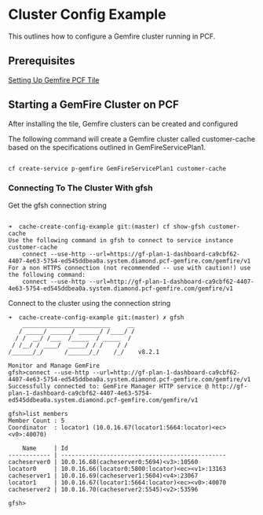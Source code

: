 # Cluster Config Example

This outlines how to configure a Gemfire cluster running in PCF.

## Prerequisites

[Setting Up Gemfire PCF Tile](https://github.com/jxblum/actionable-spring-gemfire/tree/master/cluster-create-example)

## Starting a GemFire Cluster on PCF

After installing the tile, Gemfire clusters can be created and configured

The following command will create a Gemfire cluster called customer-cache based on the specifications outlined in GemFireServicePlan1.

```shell

cf create-service p-gemfire GemFireServicePlan1 customer-cache

```

### Connecting To The Cluster With gfsh

Get the gfsh connection string

```shell

➜  cache-create-config-example git:(master) cf show-gfsh customer-cache          
Use the following command in gfsh to connect to service instance customer-cache
    connect --use-http --url=https://gf-plan-1-dashboard-ca9cbf62-4407-4e63-5754-ed545ddbea0a.system.diamond.pcf-gemfire.com/gemfire/v1
For a non HTTPS connection (not recommended -- use with caution!) use the following command:
    connect --use-http --url=http://gf-plan-1-dashboard-ca9cbf62-4407-4e63-5754-ed545ddbea0a.system.diamond.pcf-gemfire.com/gemfire/v1

```
Connect to the cluster using the connection string

```shell
➜  cache-create-config-example git:(master) ✗ gfsh
    _________________________     __
   / _____/ ______/ ______/ /____/ /
  / /  __/ /___  /_____  / _____  /
 / /__/ / ____/  _____/ / /    / /  
/______/_/      /______/_/    /_/    v8.2.1

Monitor and Manage GemFire
gfsh>connect --use-http --url=http://gf-plan-1-dashboard-ca9cbf62-4407-4e63-5754-ed545ddbea0a.system.diamond.pcf-gemfire.com/gemfire/v1
Successfully connected to: GemFire Manager HTTP service @ http://gf-plan-1-dashboard-ca9cbf62-4407-4e63-5754-ed545ddbea0a.system.diamond.pcf-gemfire.com/gemfire/v1

gfsh>list members
Member Count : 5
Coordinator  : locator1 (10.0.16.67(locator1:5664:locator)<ec><v0>:40070)

    Name     | Id
------------ | -----------------------------------------------
cacheserver0 | 10.0.16.68(cacheserver0:5694)<v3>:10560
locator0     | 10.0.16.66(locator0:5800:locator)<ec><v1>:13163
cacheserver1 | 10.0.16.69(cacheserver1:5604)<v4>:23067
locator1     | 10.0.16.67(locator1:5664:locator)<ec><v0>:40070
cacheserver2 | 10.0.16.70(cacheserver2:5545)<v2>:53596

gfsh>

```
